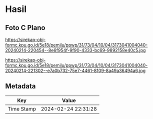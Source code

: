 # Hasil

## Foto C Plano

https://sirekap-obj-formc.kpu.go.id/5e18/pemilu/ppwp/31/73/04/10/04/3173041004040-20240214-220454--8e6f954f-9f90-4333-bc69-9892158e40c5.jpg

https://sirekap-obj-formc.kpu.go.id/5e18/pemilu/ppwp/31/73/04/10/04/3173041004040-20240214-221302--e7a0b732-75e7-4461-8109-8a49a36494a6.jpg


## Metadata

| Key        | Value               |
| ---------- | ------------------- |
| Time Stamp | 2024-02-24 22:31:28 |



